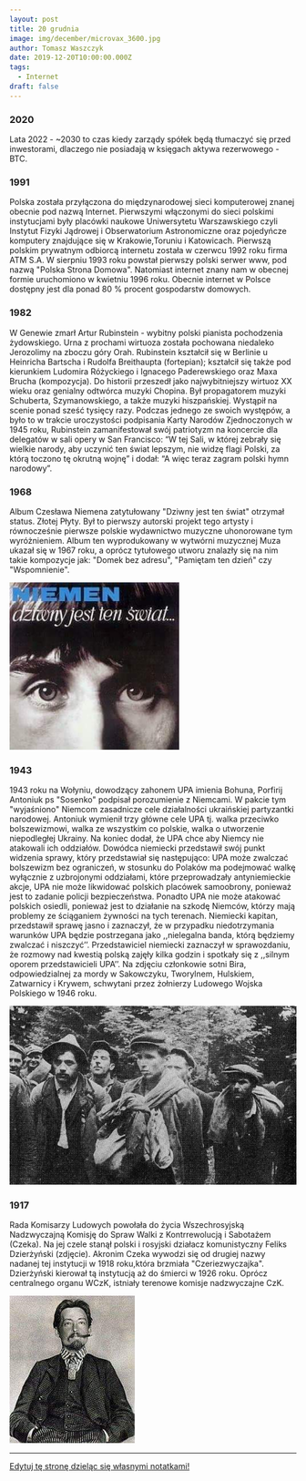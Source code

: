 ```yaml
---
layout: post
title: 20 grudnia
image: img/december/microvax_3600.jpg
author: Tomasz Waszczyk
date: 2019-12-20T10:00:00.000Z
tags:
  - Internet
draft: false
---
```


### 2020

Lata 2022 - ~2030 to czas kiedy zarządy spółek będą tłumaczyć się przed inwestorami, dlaczego nie posiadają w księgach aktywa rezerwowego - BTC.

### 1991

Polska została przyłączona do międzynarodowej sieci komputerowej znanej obecnie pod nazwą Internet. Pierwszymi włączonymi do sieci polskimi instytucjami były placówki naukowe Uniwersytetu Warszawskiego czyli Instytut Fizyki Jądrowej i Obserwatorium Astronomiczne oraz pojedyńcze komputery znajdujące się w Krakowie,Toruniu i Katowicach.
Pierwszą polskim prywatnym odbiorcą internetu została w czerwcu 1992 roku firma ATM S.A.
W sierpniu 1993 roku powstał pierwszy
polski serwer www, pod nazwą "Polska
Strona Domowa". Natomiast internet znany nam w obecnej formie uruchomiono w kwietniu 1996 roku.
Obecnie internet w Polsce dostępny jest dla ponad 80 % procent gospodarstw domowych.

### 1982

W Genewie zmarł Artur Rubinstein - wybitny polski pianista pochodzenia żydowskiego. Urna z prochami wirtuoza została pochowana niedaleko Jerozolimy na zboczu góry Orah.
Rubinstein kształcił się w Berlinie u Heinricha Bartscha i Rudolfa Breithaupta (fortepian); kształcił się także pod kierunkiem Ludomira Różyckiego i Ignacego Paderewskiego oraz Maxa Brucha (kompozycja).
Do historii przeszedł jako najwybitniejszy wirtuoz XX wieku oraz genialny odtwórca muzyki Chopina. Był propagatorem muzyki Schuberta, Szymanowskiego, a także muzyki hiszpańskiej. Wystąpił na scenie ponad sześć tysięcy razy.
Podczas jednego ze swoich występów, a było to w trakcie uroczystości podpisania Karty Narodów Zjednoczonych w 1945 roku, Rubinstein zamanifestował swój patriotyzm na koncercie dla delegatów w sali opery w San Francisco: “W tej Sali, w której zebrały się wielkie narody, aby uczynić ten świat lepszym, nie widzę flagi Polski, za którą toczono tę okrutną wojnę” i dodał: “A więc teraz zagram polski hymn narodowy”.

### 1968

Album Czesława Niemena zatytułowany "Dziwny jest ten świat" otrzymał status. Złotej Płyty. Był to pierwszy autorski projekt tego artysty i równocześnie pierwsze polskie wydawnictwo muzyczne uhonorowane tym wyróżnieniem.
Album ten wyprodukowany w wytwórni muzycznej Muza ukazał się w 1967 roku, a oprócz tytułowego utworu znalazły się na nim takie kompozycje jak: "Domek bez adresu", "Pamiętam ten dzień" czy "Wspomnienie".

<img src="./img/december/niemen.jpg"/><br>

### 1943

1943 roku na Wołyniu, dowodzący zahonem UPA imienia Bohuna, Porfirij Antoniuk ps "Sosenko" podpisał porozumienie z Niemcami.
W pakcie tym "wyjaśniono" Niemcom zasadnicze cele działalności ukraińskiej partyzantki narodowej.
Antoniuk wymienił trzy główne cele UPA tj. walka przeciwko bolszewizmowi, walka ze wszystkim co polskie, walka o utworzenie niepodległej Ukrainy. Na koniec dodał, że UPA chce aby Niemcy nie atakowali ich oddziałów. Dowódca niemiecki przedstawił swój punkt widzenia sprawy, który przedstawiał się następująco: UPA może zwalczać bolszewizm bez ograniczeń, w stosunku do Polaków ma podejmować walkę wyłącznie z uzbrojonymi oddziałami, które przeprowadzały antyniemieckie akcje, UPA nie może likwidować polskich placówek samoobrony, ponieważ jest to zadanie policji bezpieczeństwa. Ponadto UPA nie może atakować polskich osiedli, ponieważ jest to działanie na szkodę Niemców, którzy mają problemy ze ściąganiem żywności na tych terenach. Niemiecki kapitan, przedstawił sprawę jasno i zaznaczył, że w przypadku niedotrzymania warunków UPA będzie postrzegana jako ,,nielegalna banda, którą będziemy zwalczać i niszczyć’’. Przedstawiciel niemiecki zaznaczył w sprawozdaniu, że rozmowy nad kwestią polską zajęły kilka godzin i spotkały się z ,,silnym oporem przedstawicieli UPA’’.
Na zdjęciu członkowie sotni Bira, odpowiedzialnej za mordy w Sakowczyku, Tworylnem, Hulskiem, Zatwarnicy i Krywem, schwytani przez żołnierzy Ludowego Wojska Polskiego w 1946 roku.

<img src="./img/december/sosenko.jpg"/><br>

### 1917

Rada Komisarzy Ludowych powołała do życia Wszechrosyjską Nadzwyczajną Komisję do Spraw Walki z Kontrrewolucją i Sabotażem (Czeka). Na jej czele stanął polski i rosyjski działacz komunistyczny Feliks Dzierżyński (zdjęcie).
Akronim Czeka wywodzi się od drugiej nazwy nadanej tej instytucji w 1918 roku,która brzmiała "Czeriezwyczajka".
Dzierżyński kierował tą instytucją aż do
śmierci w 1926 roku. Oprócz centralnego
organu WCzK, istniały terenowe komisje
nadzwyczajne CzK.

<img src="./img/december/feliks.jpg"/><br>

---

<a href="https://github.com/TomaszWaszczyk/historia.waszczyk.com/edit/master/src/content/december-20.md" target="_blank">Edytuj tę stronę dzieląc się własnymi notatkami!</a>

